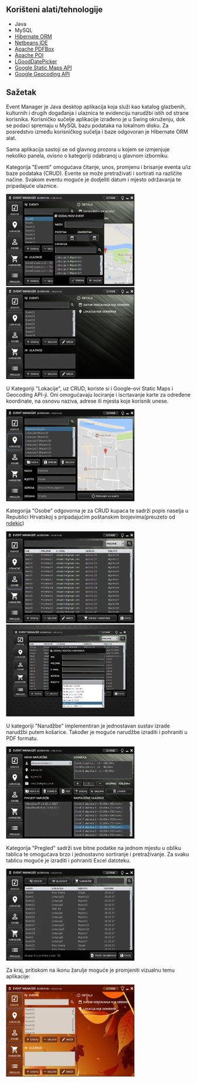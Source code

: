 ## Korišteni alati/tehnologije

* Java
* MySQL
* [Hibernate ORM](http://hibernate.org/orm/)
* [Netbeans IDE](https://netbeans.org/)
* [Apache PDFBox](https://pdfbox.apache.org/)
* [Apache POI](https://poi.apache.org/)
* [LGoodDatePicker](https://github.com/LGoodDatePicker/LGoodDatePicker)
* [Google Static Maps API](https://developers.google.com/maps/documentation/static-maps/)
* [Google Geocoding API](https://developers.google.com/maps/documentation/geocoding/intro)

## Sažetak

Event Manager je Java desktop aplikacija koja služi kao katalog glazbenih, kulturnih i drugih događanja i ulaznica te evidenciju narudžbi istih od strane korisnika. Korisničko sučelje aplikacije izrađeno je u Swing okruženju, dok se podaci spremaju u MySQL bazu podataka na lokalnom disku. Za posredstvo između korisničkog sučelja i baze odgovoran je Hibernate ORM alat.

Sama aplikacija sastoji se od glavnog prozora u kojem se izmjenjuje nekoliko panela, ovisno o kategoriji odabranoj u glavnom izborniku.

Kategorija "Eventi" omogućava čitanje, unos, promjenu i brisanje eventa u/iz baze podataka (CRUD). Evente se može pretraživati i sortirati na različite načine. Svakom eventu moguće je dodjeliti datum i mjesto održavanja te pripadajuće ulaznice.

<img src="screenshots/ss07.PNG" width="350" height="250" />
<img src="screenshots/ss01.PNG" width="350" height="250" />

U Kategoriji "Lokacije", uz CRUD, koriste si i Google-ovi Static Maps i Geocoding API-ji. Oni omogućavaju lociranje i iscrtavanje karte za određene koordinate, na osnovu naziva, adrese ili mjesta koje korisnik unese.

<img src="screenshots/ss02.PNG" width="350" height="250" />

Kategorija "Osobe" odgovorna je za CRUD kupaca te sadrži popis naselja u Republici Hrvatskoj s pripadajućim poštanskim brojevima(preuzeto od [ndekic](https://github.com/ndekic/popis_naselja_u_republici_hrvatskoj))

<img src="screenshots/ss03.PNG" width="350" height="250" />
<img src="screenshots/ss08.png" width="350" height="250" />

U kategoriji "Narudžbe" implementiran je jednostavan sustav izrade narudžbi putem košarice. Također je moguće narudžbe izraditi i pohraniti u PDF formatu.

<img src="screenshots/ss04.PNG" width="350" height="250" />

Kategorija "Pregled" sadrži sve bitne podatke na jednom mjestu u obliku tablica te omogućava brzo i jednostavno sortiranje i pretraživanje. Za svaku tablicu moguće je izraditi i pohraniti Excel datoteku.

<img src="screenshots/ss05.PNG" width="350" height="250" />

Za kraj, pritiskom na ikonu žarulje moguće je promjeniti vizualnu temu aplikacije:

<img src="screenshots/ss06.PNG" width="350" height="250" />








